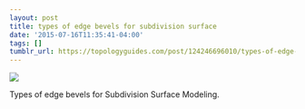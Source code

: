 ```yaml
---
layout: post
title: types of edge bevels for subdivision surface
date: '2015-07-16T11:35:41-04:00'
tags: []
tumblr_url: https://topologyguides.com/post/124246696010/types-of-edge-bevels-for-subdivision-surface
---
```

 ![](/tumblr_files/tumblr_nrl7bh60wH1ub7tgwo1_1280.png)  

Types of edge bevels for&nbsp;Subdivision Surface Modeling.

